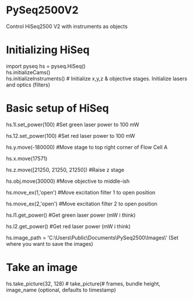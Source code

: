 # PySeq2500V2
Control HiSeq2500 V2 with instruments as objects

# Initializing HiSeq
import pyseq
hs = pyseq.HiSeq()                  
hs.initializeCams()                
hs.initializeInstruments()          # Initialize x,y,z & objective stages. Initialize lasers and optics (filters)


# Basic setup of HiSeq
hs.1l.set_power(100)                #Set green laser power to 100 mW

hs.12.set_power(100)                #Set red laser power to 100 mW

hs.y.move(-180000)                  #Move stage to top right corner of Flow Cell A

hs.x.move(17571)

hs.z.move([21250, 21250, 21250])    #Raise z stage

hs.obj.move(30000)                  #Move objective to middle-ish

hs.move_ex(1,'open')                #Move excitation filter 1 to open position

hs.move_ex(2,'open')                #Move excitation filter 2 to open position

hs.l1.get_power()                   #Get green laser power (mW i think)

hs.l2.get_power()                   #Get red laser power   (mW i think)


hs.image_path = 'C:\\Users\\Public\\Documents\\PySeq2500\\Images\\' (Set where you want to save the images)

# Take an image
hs.take_picture(32, 128) # take_picture(# frames, bundle height, image_name (optional, defaults to timestamp)
